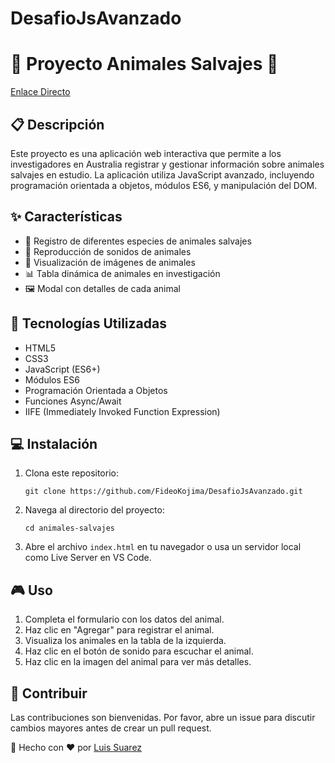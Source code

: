 # DesafioJsAvanzado

# 🦁 Proyecto Animales Salvajes 🐺

[Enlace Directo](https://desafio-js-avanzado.vercel.app/)

## 📋 Descripción

Este proyecto es una aplicación web interactiva que permite a los investigadores en Australia registrar y gestionar información sobre animales salvajes en estudio. La aplicación utiliza JavaScript avanzado, incluyendo programación orientada a objetos, módulos ES6, y manipulación del DOM.

## ✨ Características

- 🐾 Registro de diferentes especies de animales salvajes
- 🎵 Reproducción de sonidos de animales
- 📸 Visualización de imágenes de animales
- 📊 Tabla dinámica de animales en investigación
- 🖼️ Modal con detalles de cada animal

## 🚀 Tecnologías Utilizadas

- HTML5
- CSS3
- JavaScript (ES6+)
- Módulos ES6
- Programación Orientada a Objetos
- Funciones Async/Await
- IIFE (Immediately Invoked Function Expression)

## 💻 Instalación

1. Clona este repositorio:
   ```
   git clone https://github.com/FideoKojima/DesafioJsAvanzado.git
   ```
2. Navega al directorio del proyecto:
   ```
   cd animales-salvajes
   ```
3. Abre el archivo `index.html` en tu navegador o usa un servidor local como Live Server en VS Code.

## 🎮 Uso

1. Completa el formulario con los datos del animal.
2. Haz clic en "Agregar" para registrar el animal.
3. Visualiza los animales en la tabla de la izquierda.
4. Haz clic en el botón de sonido para escuchar el animal.
5. Haz clic en la imagen del animal para ver más detalles.

## 👥 Contribuir

Las contribuciones son bienvenidas. Por favor, abre un issue para discutir cambios mayores antes de crear un pull request.

🐘 Hecho con ❤️ por [Luis Suarez](https://github.com/FideoKojima)